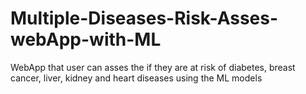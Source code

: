 # Multiple-Diseases-Risk-Asses-webApp-with-ML
WebApp that user can asses the if they are at risk of diabetes, breast cancer, liver, kidney and heart diseases using the ML models
